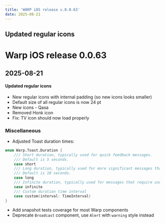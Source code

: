 ```yaml
---
title: 'WARP iOS release v.0.0.63'
date: 2025-08-21
---
```


Updated regular icons
---

# Warp iOS release 0.0.63

## 2025-08-21

#### Updated regular icons
- New regular icons with internal padding (so new icons looks smaller)
- Default size of all regular icons is now 24 pt 
- New icons - Qasa
- Removed Honk icon
- Fix: TV icon should now load properly


### Miscellaneous
- Adjusted Toast duration times:
```swift
enum Warp.Toast.Duration {
    /// Short duration, typically used for quick feedback messages.
    /// Default is 5 seconds.
    case short
    /// Long duration, typically used for more significant messages that require user attention.
    /// Default is 10 seconds.
    case long
    /// Infinite duration, typically used for messages that require user interaction to dismiss.
    case infinite
    /// Custom duration time interval
    case custom(interval: TimeInterval)
}
```
- Add snapshot tests coverage for most Warp components
- Deprecate `Broadcast` component, use `Alert` with `warning` style instead
